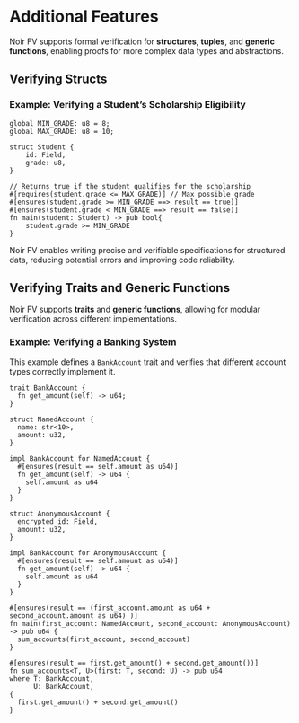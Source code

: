 # Additional Features

Noir FV supports formal verification for **structures**, **tuples**, and **generic functions**, enabling proofs for more complex data types and abstractions.

## Verifying Structs
### Example: Verifying a Student’s Scholarship Eligibility
```rust,ignore
global MIN_GRADE: u8 = 8;
global MAX_GRADE: u8 = 10;

struct Student {
    id: Field,
    grade: u8,
}

// Returns true if the student qualifies for the scholarship 
#[requires(student.grade <= MAX_GRADE)] // Max possible grade
#[ensures(student.grade >= MIN_GRADE ==> result == true)]
#[ensures(student.grade < MIN_GRADE ==> result == false)]
fn main(student: Student) -> pub bool{
    student.grade >= MIN_GRADE
}
```
Noir FV enables writing precise and verifiable specifications for structured data, reducing potential errors and improving code reliability.

## Verifying Traits and Generic Functions

Noir FV supports **traits** and **generic functions**, allowing for modular verification across different implementations.

### Example: Verifying a Banking System
This example defines a `BankAccount` trait and verifies that different account types correctly implement it.
```rust,ignore
trait BankAccount {
  fn get_amount(self) -> u64;
}

struct NamedAccount {
  name: str<10>,
  amount: u32,
}

impl BankAccount for NamedAccount {
  #[ensures(result == self.amount as u64)]
  fn get_amount(self) -> u64 {
    self.amount as u64
  }
}

struct AnonymousAccount {
  encrypted_id: Field,
  amount: u32,
}

impl BankAccount for AnonymousAccount {
  #[ensures(result == self.amount as u64)]
  fn get_amount(self) -> u64 {
    self.amount as u64
  }
}

#[ensures(result == (first_account.amount as u64 + second_account.amount as u64) )]
fn main(first_account: NamedAccount, second_account: AnonymousAccount) -> pub u64 {
  sum_accounts(first_account, second_account)
}

#[ensures(result == first.get_amount() + second.get_amount())]
fn sum_accounts<T, U>(first: T, second: U) -> pub u64 
where T: BankAccount,
      U: BankAccount,
{
  first.get_amount() + second.get_amount()
}
```